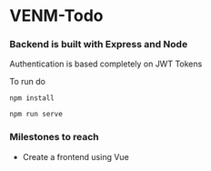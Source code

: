 # VENM-Todo

### Backend is built with Express and Node

Authentication is based completely on JWT Tokens

To run do

`npm install`

`npm run serve`

### Milestones to reach

- Create a frontend using Vue
